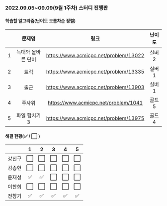 ### 2022.09.05~09.09(9월 1주차) 스터디 진행판

#### 학습할 알고리즘(난이도 오름차순 정렬)

|      |   문제명    |                 링크                  | 난이도 |
| :--: | :---------: | :-----------------------------------: | :----: |
|  1   | 늑대와 올바른 단어 | https://www.acmicpc.net/problem/13022 | 실버2 |
|  2   | 트럭 | https://www.acmicpc.net/problem/13335 | 실버1 |
|  3   | 출근 | https://www.acmicpc.net/problem/13903 | 실버1 |
|  4   | 주사위 | https://www.acmicpc.net/problem/1041 | 골드5 |
|  5   | 파일 합치기 3 | https://www.acmicpc.net/problem/13975 | 골드4 |

#### 해결 현황(:white_check_mark: / :white_large_square:  )

|        |          1           |          2           |          3           |          4           |          5           |
| :----: | :------------------: | :------------------: | :------------------: | :------------------: | :------------------: |
| 강진구 | :white_large_square: | :white_large_square: | :white_large_square: | :white_large_square: | :white_large_square: |
| 김종현 | :white_large_square: | :white_large_square: | :white_large_square: | :white_large_square: | :white_large_square: |
|  윤재성  | :white_check_mark: | :white_check_mark: | :white_large_square: | :white_large_square: | :white_large_square: |
| 이찬희 | :white_large_square: | :white_large_square: | :white_large_square: | :white_large_square: | :white_large_square: |
| 전창기 |  :white_check_mark:  |  :white_check_mark:  |  :white_check_mark:  |  :white_check_mark:  |  :white_check_mark:  |
